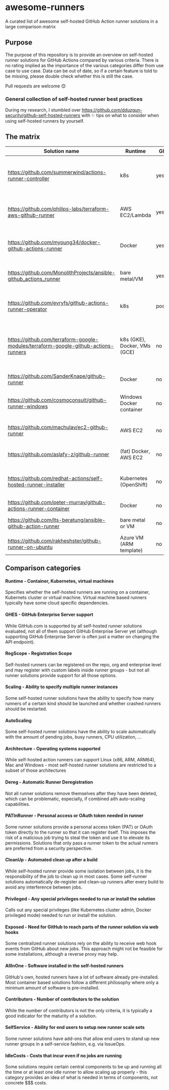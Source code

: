 # awesome-runners
A curated list of awesome self-hosted GitHub Action runner solutions in a large comparison matrix

## Purpose

The purpose of this repository is to provide an overview on self-hosted runner solutions for GitHub Actions compared by various criteria. There is no rating implied as the importance of the various categories differ from use case to use case.
Data can be out of date, so if a certain feature is told to be missing, please double check whether this is still the case.

Pull requests are welcome :blush:

### General collection of self-hosted runner best practices

During my research, I stumbled over https://github.com/dduzgun-security/github-self-hosted-runners with :sparkles: tips on what to consider when using self-hosted runners by yourself.

## The matrix

| Solution name                                                                       | Runtime                       | GHES     | RegScope                                | Scaling                                    | AutoScaling                                             | Architecture           | Dereg                    | PATInRunner | CleanUp         | Privileged                        | Exposed                            | AllInOne                          | Community       | SelfService                      | IdleCosts                                                                 |
|-------------------------------------------------------------------------------------|-------------------------------|----------|-----------------------------------------|--------------------------------------------|---------------------------------------------------------|------------------------|--------------------------|-------------|-----------------|-----------------------------------|------------------------------------|-----------------------------------|-----------------|----------------------------------|---------------------------------------------------------------------------|
| https://github.com/summerwind/actions-runner-controller                             | k8s                           | yes      | Enterprise,Org,Repo,Labels,RunnerGroups | yes (k8s manifests and dynamic scaling)    | pending+running jobs or percentage runners already busy | x86, AMD64, ARM, ARM64 | yes                      | no          | yes (ephemeral) | yes (install time, optional DInD) | no                                 | no                                | 38 contributors | yes (IssueOps project available) | actions-runner controller + at least one pod per org runner               |
| https://github.com/philips-labs/terraform-aws-github-runner                         | AWS EC2/Lambda                | yes      | Org,Repo,Labels,RunnerGroups            | yes (Terraform config and dynamic scaling) | pending jobs in org/repo                                | x86, AMD64, ARM, ARM64 | yes                      | no          | no              | no                                | yes (GitHub check_run events)      | yes (at least intended this way)  | 24 contributors | yes (IssueOps project available) | no (only Lambdas, KMS, queue service, API gateway)                        |
| https://github.com/myoung34/docker-github-actions-runner                            | Docker                        | yes      | Org,Repo,Labels,RunnerGroups            | docker-compose, Nomad and k8s examples     | no                                                      | x86, ARM64, ARM        | yes                      | yes         | no              | yes (DInD)                        | no                                 | no                                | 21 contributors | no                               | no                                                                        |
| https://github.com/MonolithProjects/ansible-github_actions_runner                   | bare metal/VM                 | yes      | Organization,Repo                       | based on Ansible playbook                  | no                                                      | x86, AMD64, ARM, ARM64 | explicitly in playbook   | no          | no              | install Ansible agents            | Ansible agents                     | possible                          | 8 contributors  | no                               | Ansible agents                                                            |
| https://github.com/evryfs/github-actions-runner-operator                            | k8s                           | possibly | Organization,Repo                       | yes (k8s manifests)                        | no                                                      | x86                    | yes                      | no          | no              | yes (install time, optional DInD) | no                                 | no                                | 6 contributors  | no                               | actions-runner controller                                                 |
| https://github.com/terraform-google-modules/terraform-google-github-actions-runners | k8s (GKE), Docker, VMs (GCE)  | no       | Repo                                    | based on Terraform config/k8s manifests    | only on k8s, based on pod CPU consumption (HPA metric)  | x86                    | only worked for Docker   | yes         | no              | no                                | no                                 | VMs could be configured like this | 5 contributors  | no                               | at least one idle runner to allow HPA to kick in based on CPU consumption |
| https://github.com/SanderKnape/github-runner                                        | Docker                        | no       | Org,Repo,Labels                         | k8s manifest example                       | no                                                      | x86                    | yes                      | yes         | no              | no                                | no                                 | no                                | 3 contributors  | no                               | no                                                                        |
| https://github.com/cosmoconsult/github-runner-windows                               | Windows Docker container      | no       | Org,Repo                                | docker compose example in blog             | no                                                      | win-x86                | replace but not remove   | yes         | no              | no                                | no                                 | no                                | 2 contributors  | no                               | no                                                                        |
| https://github.com/machulav/ec2-github-runner                                       | AWS EC2                       | no       | Repo                                    | embedded in GitHub Actions workflow        | 1 runner per workflow run that requests it              | x86                    | part of Actions workflow | no          | yes (ephemeral) | no                                | embedded in GitHub Action workflow | possible                          | 2 contributors  | yes (Actions Workflow)           | no                                                                        |
| https://github.com/aslafy-z/github-runner                                           | (fat) Docker, AWS EC2         | no       | Repo,Labels                             | k8s and Nomad examples                     | no                                                      | x86                    | no                       | yes         | no              | optional to run DInD              | no                                 | yes (50G+ image with all tools)   | 2 contributors  | no                               | no                                                                        |
| https://github.com/redhat-actions/self-hosted-runner-installer                      | Kubernetes (OpenShift)        | no       | Org,Repo,Labels                         | HELM chart parameters for k8s replica set  | no                                                      | x86                    | yes                      | yes         | no              | no                                | no                                 | no                                | 2 contributors  | no                               | no                                                                        |
| https://github.com/peter-murray/github-actions-runner-container                     | Docker                        | no       | Enterprise,Org,Repo,Labels,RunnerGroups | no                                         | no                                                      | x86                    | yes                      | yes         | yes             | no                                | no                                 | no                                | 1 contributor   | no                               | no                                                                        |
| https://github.com/lts-beratung/ansible-github-action-runner                        | bare metal or VM              | no       | Org,Repo                                | Ansible playbook                           | no                                                      | x86                    | yes                      | yes         | no              | install Ansible agents            | Ansible agents                     | possible                          | 1 contributor   | no                               | Ansible agents                                                            |
| https://github.com/rakheshster/github-runner-on-ubuntu                              | Azure VM (ARM template)       | no       | Repo                                    | no                                         | no                                                      | x86                    | no                       | yes         | no              | no                                | no                                 | possible                          | 1 contributor   | no                               | no                                                                        |

## Comparison categories

#### Runtime - Container, Kubernetes, virtual machines

Specifies whether the self-hosted runners are running on a container, Kubernets cluster or virtual machine. Virtual machine based runners typically have some cloud specific dependencies.

#### GHES - GitHub Enterprise Server support

While GitHub.com is supported by all self-hosted runner solutions evaluated, not all of them support GitHub Enterprise Server yet (although supporting GitHub Enterprise Server is often just a matter on changing the API endpoint).

#### RegScope - Registration Scope

Self-hosted runners can be registered on the repo, org and enterprise level and may register with custom labels inside runner groups - but not all runner solutions provide support for all those options.

#### Scaling - Ability to specify multiple runner instances

Some self-hosted runner solutions have the ability to specify how many runners of a certain kind should be launched and whether crashed runners should be restarted.

#### AutoScaling

Some self-hosted runner solutions have the ability to scale automatically with the amount of pending jobs, busy runners, CPU utilization, ...

#### Architecture - Operating systems supported

While self-hosted action runners can support Linux (x86, ARM, ARM64), Mac and Windows - most self-hosted runner solutions are restricted to a subset of those architectures

#### Dereg - Automatic Runner Deregistration

Not all runner solutions remove themselves after they have been deleted, which can be problematic, especially, if combined aith auto-scaling capabilities.

#### PATInRunner - Personal access or OAuth token needed in runner

Some runner solutions provide a personal access token (PAT) or OAuth token directly to the runner so that it can register itself. This imposes the risk of a malicious job trying to steal the token and use it to elevate its permissions. Solutions that only pass a runner token to the actual runners are preferred from a security perspective.

#### CleanUp - Automated clean up after a build

While self-hosted runner provide some isolation between jobs, it is the responsibility of the job to clean up in most cases. Some self-runner solutions automatically de-register and clean-up runners after every build to avoid any interference between jobs.


#### Privileged - Any special privileges needed to run or install the solution

Calls out any special privileges (like Kubernetes cluster admin, Docker privileged mode) needed to run or install the solution.

#### Exposed - Need for GitHub to reach parts of the runner solution via web hooks

Some centralized runner solutions rely on the ability to receive web hook events from GitHub about new jobs. This approach might not be feasible for some installations, although a reverse proxy may help.

#### AllInOne - Software installed in the self-hosted runners

GitHub's own, hosted runners have a lot of software already pre-installed. Most container based solutions follow a different philosophy where only a minimum amount of software is pre-installed.

#### Contributors - Number of contributors to the solution

While the number of contributors is not the only criteria, it is typically a good indicator for the maturity of a solution.

#### SelfService - Ability for end users to setup new runner scale sets

Some runner solutions have add-ons that allow end users to stand up new runner groups in a self-service fashion, e.g. via IssueOps.

#### IdleCosts - Costs that incur even if no jobs are running

Some solutions require certain central components to be up and running all the time or at least one idle runner to allow scaling up properly - this category provides an idea of what is needed in terms of components, not concrete $$$ costs.
